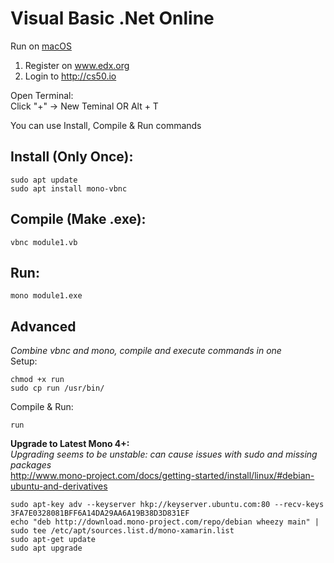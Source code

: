 # Visual Basic .Net Online #

Run on [macOS](https://github.com/EN10/VBNC/macOS.md)   

1. Register on www.edx.org  
2. Login to http://cs50.io 

Open Terminal:  
Click "+" -> New Teminal OR Alt + T     

You can use Install, Compile & Run commands     

Install (Only Once):
-
    sudo apt update     
    sudo apt install mono-vbnc      

Compile (Make .exe):    
-
    vbnc module1.vb 

Run:    
-
    mono module1.exe    

Advanced
-
*Combine vbnc and mono, compile and execute commands in one*    
Setup:  

    chmod +x run
    sudo cp run /usr/bin/
    
Compile & Run:   

    run
    
**Upgrade to Latest Mono 4+:**  
*Upgrading seems to be unstable: can cause issues with sudo and missing packages*   
http://www.mono-project.com/docs/getting-started/install/linux/#debian-ubuntu-and-derivatives

    sudo apt-key adv --keyserver hkp://keyserver.ubuntu.com:80 --recv-keys 3FA7E0328081BFF6A14DA29AA6A19B38D3D831EF
    echo "deb http://download.mono-project.com/repo/debian wheezy main" | sudo tee /etc/apt/sources.list.d/mono-xamarin.list
    sudo apt-get update
    sudo apt upgrade